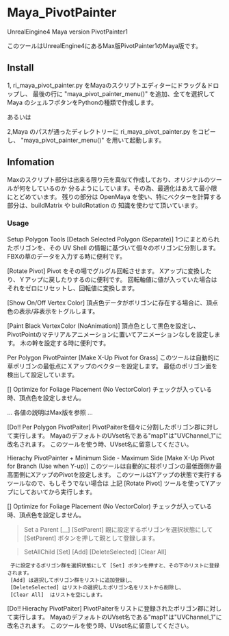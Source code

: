 # Maya_PivotPainter
UnrealEingine4 Maya version PivotPainter1

このツールはUnrealEngine4にあるMax版PivotPainter1のMaya版です。


## Install

1, ri_maya_pivot_painter.py をMayaのスクリプトエディターにドラッグ＆ドロップし、
  最後の行に "maya_pivot_painter_menu()" を追加、全てを選択して
  Maya のシェルフボタンをPythonの種類で作成します。

 あるいは

2,Maya のパスが通ったディレクトリーに ri_maya_pivot_painter.py をコピーし、
  "maya_pivot_painter_menu()" を用いて起動します。


## Infomation

  Maxのスクリプト部分は出来る限り元を真似て作成しており、オリジナルのツールが何をしているのか
  分るようにしています。その為、最適化はあえて最小限にとどめています。
  残りの部分は OpenMaya を使い、特にベクターを計算する部分は、buildMatrix や buildRotation の
  知識を使わせて頂いています。


### Usage

Setup Polygon Tools
  [Detach Selected Polygon (Separate)]
    1つにまとめられたポリゴンを、その UV Shell の情報に基づいて個々のポリゴンに分割します。
    FBXの草のデータを入力する時に便利です。

  [Rotate Pivot]
    Pivot をその場でグルグル回転させます。
    Xアップに変換したり、Ｙアップに戻したりするのに便利です。
    回転軸値に値が入っていた場合はそれをゼロにリセットし、回転値に変換します。


  [Show On/Off Vertex Color]
    頂点色データがポリゴンに存在する場合に、頂点色の表示/非表示をトグルします。

  [Paint Black VertexColor (NoAnimation)]
    頂点色として黒色を設定し、PivotPointのマテリアルアニメーションに置いてアニメーションなしを設定します。
    木の幹を設定する時に便利です。


Per Polygon PivotPainter
  [Make X-Up Pivot for Grass]
    このツールは自動的に草ポリゴンの最低点にＸアップのベクターを設定します。
    最低のポリゴン面を検出して設定しています。

  [] Optimize for Foliage Placement (No VectorColor)
    チェックが入っている時、頂点色を設定しません。

  ... 各値の説明はMax版を参照 ...


  [Do!! Per Polygon PivotPaiter]
     PivotPaiterを個々に分割したポリゴン郡に対して実行します。
     MayaのデフォルトのUVset名である"map1"は"UVChannel_1"に改名されます。
     このツールを使う時、UVset名に留意してください。



Hierachy PivotPainter
    + Minimum Side - Maximum Side
  [Make X-Up Pivot for Branch (Use when Y-up)]
     このツールは自動的に枝ポリゴンの最低面側か最高面側にXアップのPivotを設定します。
     このツールはYアップの状態で実行するツールなので、もしそうでない場合は
     上記 [Rotate Pivot] ツールを使ってYアップにしておいてから実行します。

  [] Optimize for Foliage Placement (No VectorColor)
    チェックが入っている時、頂点色を設定しません。


  > Set a Parent [__]  [SetParent]
     親に設定するポリゴンを選択状態にして [SetParent] ボタンを押して親として登録します。

  > SetAllChild
     [Set]  [Add]  [DeleteSelected]  [Clear All] 

     子に設定するポリゴン群を選択状態にして [Set] ボタンを押すと、その下のリストに登録されます。
     [Add] は選択してポリゴン群をリストに追加登録し、
     [DeleteSelected] はリストの選択したポリゴン名をリストから削除し、
     [Clear All]  はリストを空にします。

  [Do!! Hierachy PivotPaiter]
     PivotPaiterをリストに登録されたポリゴン郡に対して実行します。
     MayaのデフォルトのUVset名である"map1"は"UVChannel_1"に改名されます。
     このツールを使う時、UVset名に留意してください。
